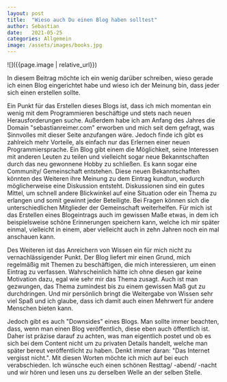 ```yaml
---
layout: post
title:  "Wieso auch Du einen Blog haben solltest"
author: Sebastian
date:   2021-05-25 
categories: Allgemein
image: /assets/images/books.jpg
---
```




![]({{page.image | relative_url}})

In diesem Beitrag möchte ich ein wenig darüber schreiben, wieso gerade ich einen Blog eingerichtet habe und wieso ich der Meinung bin, dass jeder sich einen erstellen sollte.

Ein Punkt für das Erstellen dieses Blogs ist, dass ich mich momentan ein wenig mit dem Programmieren beschäftige und stets nach neuen Herausforderungen suche. Außerdem habe ich am Anfang des Jahres die Domain "sebastianreimer.com" erworben und mich seit dem gefragt, was Sinnvolles mit dieser Seite anzufangen wäre. Jedoch finde ich gibt es zahlreich mehr Vorteile, als einfach nur das Erlernen einer neuen Programmiersprache. Ein Blog gibt einem die Möglichkeit, seine Interessen mit anderen Leuten zu teilen und vielleicht sogar neue Bekanntschaften durch das neu gewonnene Hobby zu schließen. Es kann sogar eine Community/ Gemeinschaft entstehen. Diese neuen Bekanntschaften könnten des Weiteren ihre Meinung zu dem Eintrag kundtun, wodurch möglicherweise eine Diskussion entsteht. Diskussionen sind ein gutes Mittel, um schnell andere Blickwinkel auf eine Situation oder ein Thema zu erlangen und somit gewinnt jeder Beteiligte. Bei Fragen können sich die unterschiedlichen Mitglieder der Gemeinschaft weiterhelfen. Für mich ist das Erstellen eines Blogeintrags auch im gewissen Maße etwas, in dem ich beispielsweise schöne Erinnerungen speichern kann, welche ich mir später einmal, vielleicht in einem, aber vielleicht auch in zehn Jahren noch ein mal anschauen kann. 

Des Weiteren ist das Anreichern von Wissen ein für mich nicht zu vernachlässigender Punkt. Der Blog liefert mir einen Grund, mich regelmäßig mit Themen zu beschäftigen, die mich interessieren, um einen Eintrag zu verfassen. Wahrscheinlich hätte ich ohne diesen gar keine Motivation dazu, egal wie sehr mir das Thema zusagt. Auch ist man gezwungen, das Thema zumindest bis zu einem gewissen Maß gut zu durchdringen. Und mir persönlich bringt die Weitergabe von Wissen sehr viel Spaß und ich glaube, dass ich damit auch einen Mehrwert für andere Menschen bieten kann. 

Jedoch gibt es auch "Downsides" eines Blogs. Man sollte immer beachten, dass, wenn man einen Blog veröffentlich, diese eben auch öffentlich ist. Daher ist präzise darauf zu achten, was man eigentlich postet und ob es sich bei dem Content nicht um zu privaten Details handelt, welche man später bereut veröffentlicht zu haben. Denkt immer daran: "Das Internet vergisst nicht.". Mit diesen Worten möchte ich mich auf bei euch verabschieden. Ich wünsche euch einen schönen Resttag/ -abend/ -nacht und wir hören und lesen uns zu derselben Welle an der selben Stelle.

